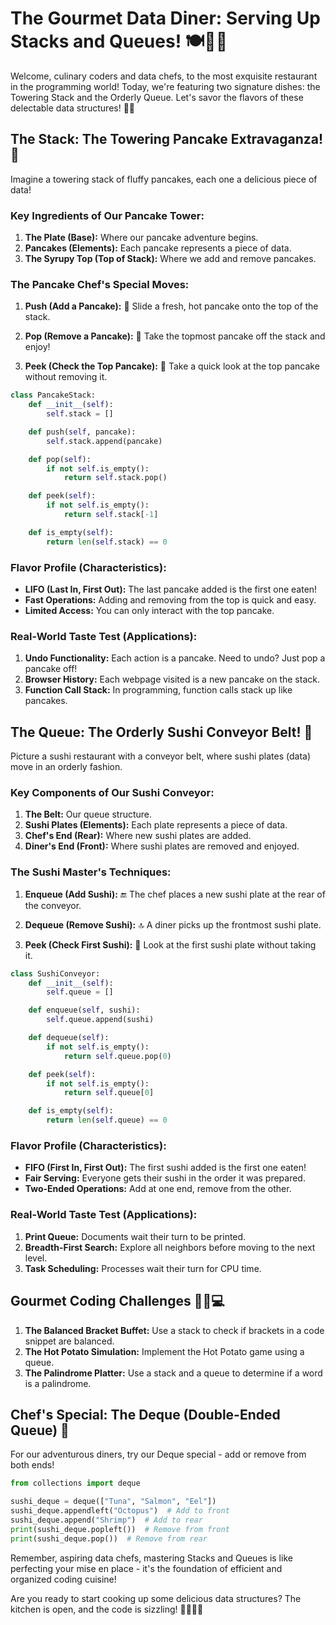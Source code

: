 # The Gourmet Data Diner: Serving Up Stacks and Queues! 🍽️👨‍🍳

Welcome, culinary coders and data chefs, to the most exquisite restaurant in the programming world! Today, we're featuring two signature dishes: the Towering Stack and the Orderly Queue. Let's savor the flavors of these delectable data structures! 🍴😋

## The Stack: The Towering Pancake Extravaganza! 🥞

Imagine a towering stack of fluffy pancakes, each one a delicious piece of data!

### Key Ingredients of Our Pancake Tower:

1. **The Plate (Base):** Where our pancake adventure begins.
2. **Pancakes (Elements):** Each pancake represents a piece of data.
3. **The Syrupy Top (Top of Stack):** Where we add and remove pancakes.

### The Pancake Chef's Special Moves:

1. **Push (Add a Pancake):** 🔼
   Slide a fresh, hot pancake onto the top of the stack.

2. **Pop (Remove a Pancake):** 🔽
   Take the topmost pancake off the stack and enjoy!

3. **Peek (Check the Top Pancake):** 👀
   Take a quick look at the top pancake without removing it.

```python
class PancakeStack:
    def __init__(self):
        self.stack = []

    def push(self, pancake):
        self.stack.append(pancake)

    def pop(self):
        if not self.is_empty():
            return self.stack.pop()

    def peek(self):
        if not self.is_empty():
            return self.stack[-1]

    def is_empty(self):
        return len(self.stack) == 0
```

### Flavor Profile (Characteristics):

- **LIFO (Last In, First Out):** The last pancake added is the first one eaten!
- **Fast Operations:** Adding and removing from the top is quick and easy.
- **Limited Access:** You can only interact with the top pancake.

### Real-World Taste Test (Applications):

1. **Undo Functionality:** Each action is a pancake. Need to undo? Just pop a pancake off!
2. **Browser History:** Each webpage visited is a new pancake on the stack.
3. **Function Call Stack:** In programming, function calls stack up like pancakes.

## The Queue: The Orderly Sushi Conveyor Belt! 🍣

Picture a sushi restaurant with a conveyor belt, where sushi plates (data) move in an orderly fashion.

### Key Components of Our Sushi Conveyor:

1. **The Belt:** Our queue structure.
2. **Sushi Plates (Elements):** Each plate represents a piece of data.
3. **Chef's End (Rear):** Where new sushi plates are added.
4. **Diner's End (Front):** Where sushi plates are removed and enjoyed.

### The Sushi Master's Techniques:

1. **Enqueue (Add Sushi):** 🔚
   The chef places a new sushi plate at the rear of the conveyor.

2. **Dequeue (Remove Sushi):** 🔝
   A diner picks up the frontmost sushi plate.

3. **Peek (Check First Sushi):** 👀
   Look at the first sushi plate without taking it.

```python
class SushiConveyor:
    def __init__(self):
        self.queue = []

    def enqueue(self, sushi):
        self.queue.append(sushi)

    def dequeue(self):
        if not self.is_empty():
            return self.queue.pop(0)

    def peek(self):
        if not self.is_empty():
            return self.queue[0]

    def is_empty(self):
        return len(self.queue) == 0
```

### Flavor Profile (Characteristics):

- **FIFO (First In, First Out):** The first sushi added is the first one eaten!
- **Fair Serving:** Everyone gets their sushi in the order it was prepared.
- **Two-Ended Operations:** Add at one end, remove from the other.

### Real-World Taste Test (Applications):

1. **Print Queue:** Documents wait their turn to be printed.
2. **Breadth-First Search:** Explore all neighbors before moving to the next level.
3. **Task Scheduling:** Processes wait their turn for CPU time.

## Gourmet Coding Challenges 👨‍🍳💻

1. **The Balanced Bracket Buffet:** Use a stack to check if brackets in a code snippet are balanced.
2. **The Hot Potato Simulation:** Implement the Hot Potato game using a queue.
3. **The Palindrome Platter:** Use a stack and a queue to determine if a word is a palindrome.

## Chef's Special: The Deque (Double-Ended Queue) 🍱

For our adventurous diners, try our Deque special - add or remove from both ends!

```python
from collections import deque

sushi_deque = deque(["Tuna", "Salmon", "Eel"])
sushi_deque.appendleft("Octopus")  # Add to front
sushi_deque.append("Shrimp")  # Add to rear
print(sushi_deque.popleft())  # Remove from front
print(sushi_deque.pop())  # Remove from rear
```

Remember, aspiring data chefs, mastering Stacks and Queues is like perfecting your mise en place - it's the foundation of efficient and organized coding cuisine!

Are you ready to start cooking up some delicious data structures? The kitchen is open, and the code is sizzling! 👩‍🍳🔥🍳